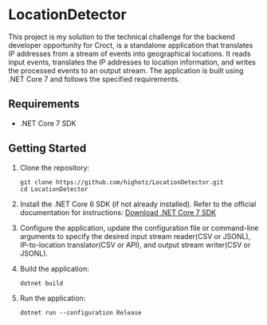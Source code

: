# LocationDetector

This project is my solution to the technical challenge for the backend developer opportunity for Croct, is a standalone application that translates IP addresses from a stream of events into geographical locations. It reads input events, translates the IP addresses to location information, and writes the processed events to an output stream. The application is built using .NET Core 7 and follows the specified requirements.

## Requirements

- .NET Core 7 SDK

## Getting Started

1. Clone the repository:

   ```shell
   git clone https://github.com/highotz/LocationDetector.git
   cd LocationDetector

2. Install the .NET Core 6 SDK (if not already installed). Refer to the official documentation for instructions: [Download .NET Core 7 SDK](https://dotnet.microsoft.com/pt-br/download)

3. Configure the application, update the configuration file or command-line arguments to specify the desired input stream reader(CSV or JSONL), IP-to-location translator(CSV or API), and output stream writer(CSV or JSONL).

3. Build the application:
   ```shell
   dotnet build

4. Run the application:
   ```shell
   dotnet run --configuration Release

